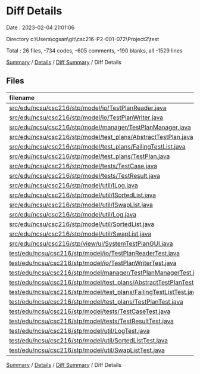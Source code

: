 # Diff Details

Date : 2023-02-04 21:01:06

Directory c:\\Users\\cgsan\\git\\csc216-P2-001-072\\Project2\\test

Total : 26 files,  -734 codes, -605 comments, -190 blanks, all -1529 lines

[Summary](results.md) / [Details](details.md) / [Diff Summary](diff.md) / Diff Details

## Files
| filename | language | code | comment | blank | total |
| :--- | :--- | ---: | ---: | ---: | ---: |
| [src/edu/ncsu/csc216/stp/model/io/TestPlanReader.java](/src/edu/ncsu/csc216/stp/model/io/TestPlanReader.java) | Java | -84 | -29 | -7 | -120 |
| [src/edu/ncsu/csc216/stp/model/io/TestPlanWriter.java](/src/edu/ncsu/csc216/stp/model/io/TestPlanWriter.java) | Java | -29 | -14 | -5 | -48 |
| [src/edu/ncsu/csc216/stp/model/manager/TestPlanManager.java](/src/edu/ncsu/csc216/stp/model/manager/TestPlanManager.java) | Java | -135 | -84 | -21 | -240 |
| [src/edu/ncsu/csc216/stp/model/test_plans/AbstractTestPlan.java](/src/edu/ncsu/csc216/stp/model/test_plans/AbstractTestPlan.java) | Java | -67 | -79 | -20 | -166 |
| [src/edu/ncsu/csc216/stp/model/test_plans/FailingTestList.java](/src/edu/ncsu/csc216/stp/model/test_plans/FailingTestList.java) | Java | -45 | -35 | -8 | -88 |
| [src/edu/ncsu/csc216/stp/model/test_plans/TestPlan.java](/src/edu/ncsu/csc216/stp/model/test_plans/TestPlan.java) | Java | -40 | -29 | -7 | -76 |
| [src/edu/ncsu/csc216/stp/model/tests/TestCase.java](/src/edu/ncsu/csc216/stp/model/tests/TestCase.java) | Java | -100 | -100 | -19 | -219 |
| [src/edu/ncsu/csc216/stp/model/tests/TestResult.java](/src/edu/ncsu/csc216/stp/model/tests/TestResult.java) | Java | -34 | -47 | -9 | -90 |
| [src/edu/ncsu/csc216/stp/model/util/ILog.java](/src/edu/ncsu/csc216/stp/model/util/ILog.java) | Java | -6 | -24 | -5 | -35 |
| [src/edu/ncsu/csc216/stp/model/util/ISortedList.java](/src/edu/ncsu/csc216/stp/model/util/ISortedList.java) | Java | -8 | -38 | -7 | -53 |
| [src/edu/ncsu/csc216/stp/model/util/ISwapList.java](/src/edu/ncsu/csc216/stp/model/util/ISwapList.java) | Java | -11 | -61 | -10 | -82 |
| [src/edu/ncsu/csc216/stp/model/util/Log.java](/src/edu/ncsu/csc216/stp/model/util/Log.java) | Java | -40 | -33 | -6 | -79 |
| [src/edu/ncsu/csc216/stp/model/util/SortedList.java](/src/edu/ncsu/csc216/stp/model/util/SortedList.java) | Java | -111 | -66 | -16 | -193 |
| [src/edu/ncsu/csc216/stp/model/util/SwapList.java](/src/edu/ncsu/csc216/stp/model/util/SwapList.java) | Java | -108 | -80 | -14 | -202 |
| [src/edu/ncsu/csc216/stp/view/ui/SystemTestPlanGUI.java](/src/edu/ncsu/csc216/stp/view/ui/SystemTestPlanGUI.java) | Java | -702 | -167 | -153 | -1,022 |
| [test/edu/ncsu/csc216/stp/model/io/TestPlanReaderTest.java](/test/edu/ncsu/csc216/stp/model/io/TestPlanReaderTest.java) | Java | 19 | 11 | 7 | 37 |
| [test/edu/ncsu/csc216/stp/model/io/TestPlanWriterTest.java](/test/edu/ncsu/csc216/stp/model/io/TestPlanWriterTest.java) | Java | 53 | 16 | 7 | 76 |
| [test/edu/ncsu/csc216/stp/model/manager/TestPlanManagerTest.java](/test/edu/ncsu/csc216/stp/model/manager/TestPlanManagerTest.java) | Java | 137 | 46 | 18 | 201 |
| [test/edu/ncsu/csc216/stp/model/test_plans/AbstractTestPlanTest.java](/test/edu/ncsu/csc216/stp/model/test_plans/AbstractTestPlanTest.java) | Java | 91 | 32 | 13 | 136 |
| [test/edu/ncsu/csc216/stp/model/test_plans/FailingTestListTest.java](/test/edu/ncsu/csc216/stp/model/test_plans/FailingTestListTest.java) | Java | 64 | 23 | 11 | 98 |
| [test/edu/ncsu/csc216/stp/model/test_plans/TestPlanTest.java](/test/edu/ncsu/csc216/stp/model/test_plans/TestPlanTest.java) | Java | 51 | 20 | 8 | 79 |
| [test/edu/ncsu/csc216/stp/model/tests/TestCaseTest.java](/test/edu/ncsu/csc216/stp/model/tests/TestCaseTest.java) | Java | 79 | 32 | 14 | 125 |
| [test/edu/ncsu/csc216/stp/model/tests/TestResultTest.java](/test/edu/ncsu/csc216/stp/model/tests/TestResultTest.java) | Java | 34 | 20 | 7 | 61 |
| [test/edu/ncsu/csc216/stp/model/util/LogTest.java](/test/edu/ncsu/csc216/stp/model/util/LogTest.java) | Java | 40 | 20 | 8 | 68 |
| [test/edu/ncsu/csc216/stp/model/util/SortedListTest.java](/test/edu/ncsu/csc216/stp/model/util/SortedListTest.java) | Java | 80 | 26 | 12 | 118 |
| [test/edu/ncsu/csc216/stp/model/util/SwapListTest.java](/test/edu/ncsu/csc216/stp/model/util/SwapListTest.java) | Java | 138 | 35 | 12 | 185 |

[Summary](results.md) / [Details](details.md) / [Diff Summary](diff.md) / Diff Details